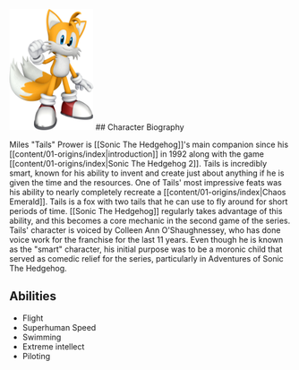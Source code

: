 <img src="attachments/TAILSMAIN.jpg" width="150">
## Character Biography

Miles "Tails" Prower is [[Sonic The Hedgehog]]'s main companion since his [[content/01-origins/index|introduction]] in 1992 along with the game [[content/01-origins/index|Sonic The Hedgehog 2]]. Tails is incredibly smart, known for his ability to invent and create just about anything if he is given the time and the resources. One of Tails' most impressive feats was his ability to nearly completely recreate a [[content/01-origins/index|Chaos Emerald]]. Tails is a fox with two tails that he can use to fly around for short periods of time. [[Sonic The Hedgehog]] regularly takes advantage of this ability, and this becomes a core mechanic in the second game of the series. Tails' character is voiced by Colleen Ann O'Shaughnessey, who has done voice work for the franchise for the last 11 years. Even though he is known as the "smart" character, his initial purpose was to be a moronic child that served as comedic relief for the series, particularly in Adventures of Sonic The Hedgehog.

## Abilities

- Flight
- Superhuman Speed
- Swimming
- Extreme intellect
- Piloting